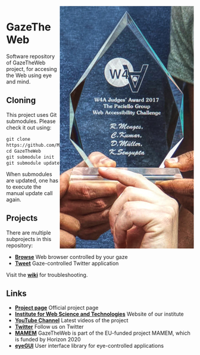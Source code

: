 <img align="right" src="Browse/media/Award.jpg"/>

# GazeTheWeb
Software repository of GazeTheWeb project, for accesing the Web using eye and mind.

## Cloning
This project uses Git submodules. Please check it out using:
```
git clone https://github.com/MAMEM/GazeTheWeb
cd GazeTheWeb
git submodule init
git submodule update
```
When submodules are updated, one has to execute the manual update call again.

## Projects
There are multiple subprojects in this repository:
* [**Browse**](Browse) Web browser controlled by your gaze
* [**Tweet**](Tweet) Gaze-controlled Twitter application

Visit the [**wiki**](https://github.com/MAMEM/GazeTheWeb/wiki) for troubleshooting.

## Links
* [**Project page**](http://west.uni-koblenz.de/en/research/gazetheweb) Official project page
* [**Institute for Web Science and Technologies**](http://west.uni-koblenz.de) Website of our institute
* [**YouTube Channel**](https://www.youtube.com/channel/UCiM5FSmeFyeU1s4tj_e794Q) Latest videos of the project
* [**Twitter**](https://twitter.com/GazeTheWeb) Follow us on Twitter
* [**MAMEM**](http://www.mamem.eu) GazeTheWeb is part of the EU-funded project MAMEM, which is funded by Horizon 2020
* [**eyeGUI**](https://github.com/raphaelmenges/eyegui) User interface library for eye-controlled applications
